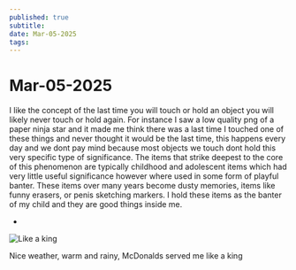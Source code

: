 ```yaml
---
published: true
subtitle: 
date: Mar-05-2025
tags: 
---
```


# Mar-05-2025

I like the concept of the last time you will touch or hold an object you will likely never touch or hold again. For instance I saw a low quality png of a paper ninja star and it made me think there was a last time I touched one of these things and never thought it would be the last time, this happens every day and we dont pay mind because most objects we touch dont hold this very specific type of significance. The items that strike deepest to the core of this phenomenon are typically childhood and adolescent items which had very little useful significance however where used in some form of playful banter. These items over many years become dusty memories, items like funny erasers, or penis sketching markers. I hold these items as the banter of my child and they are good things inside me.

-

![Like a king](/images/6412.jpg)

Nice weather, warm and rainy, McDonalds served me like a king


